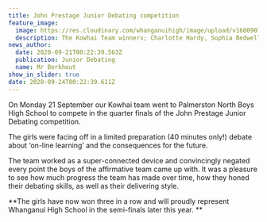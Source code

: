 ```yaml
---
title: John Prestage Junior Debating competition
feature_image:
  image: https://res.cloudinary.com/whanganuihigh/image/upload/v1600907666/News/John_Prestage_Jnr_Debating_comp._Charlotte_Sphia_and_Hazel.jpg
  description: The Kowhai Team winners; Charlotte Hardy, Sophia Bedwell and Hazel Chant.
news_author:
  date: 2020-09-21T00:22:39.563Z
  publication: Junior Debating
  name: Mr Berkhout
show_in_slider: true
date: 2020-09-24T00:22:39.611Z
---
```

On Monday 21 September our Kowhai team went to Palmerston North Boys High School to compete in the quarter finals of the John Prestage Junior Debating competition. 

The girls were facing off in a limited preparation (40 minutes only!) debate about ‘on-line learning’ and the consequences for the future.  

The team worked as a super-connected device and convincingly negated every point the boys of the affirmative team came up with. It was a pleasure to see how much progress the team has made over time, how they honed their debating skills, as well as their delivering style.

**The girls have now won three in a row and will proudly represent Whanganui High School in the semi-finals later this year.**
